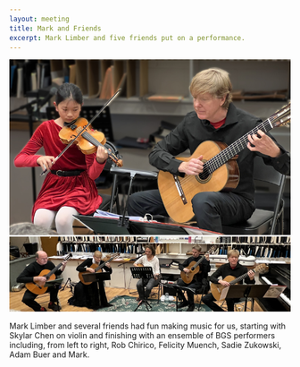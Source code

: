 ```yaml
---
layout: meeting
title: Mark and Friends
excerpt: Mark Limber and five friends put on a performance.
---
```

![SkyMark](/pics/20250331-SkyMark_4968c.jpg)
![Quintet](/pics/20250331-ensemble_4980b.jpg)

Mark Limber and several friends had fun making music for us,
starting with Skylar Chen on violin and finishing with
an ensemble of BGS performers including, from left to right,
Rob Chirico, Felicity Muench, Sadie Zukowski, Adam Buer and Mark.
